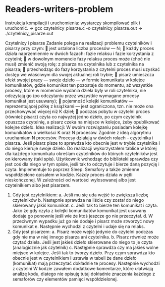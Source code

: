 # Readers-writers-problem
Instrukcja kompilacji i uruchomienia:
	wystarczy skompilować plik i uruchomić.
	-> gcc czytelnicy_pisarze.c -o czytelnicy_pisarze.out
	-> ./czytelnicy_pisarze.out

Czytelnicy i pisarze
Zadanie polega na realizacji problemu czytelników i pisarzy przy czym:
 jest ustalona liczba procesów — N;
 każdy proces działa naprzemiennie w dwóch fazach: fazie relaksu i fazie korzystania z czytelni;
 w dowolnym momencie fazy relaksu proces może (choć nie musi) zmienić swoją rolę: z pisarza na czytelnika lub z czytelnika na pisarza;
 przechodząc do fazy korzystania z czytelni proces musi uzyskać dostęp we właściwym dla swojej aktualnej roli trybie;
 pisarz umieszcza efekt swojej pracy — swoje dzieło — w formie komunikatu w kolejce komunikatów, gdzie komunikat ten pozostaje do momentu, aż wszystkie procesy, które w momencie wydania dzieła były w roli czytelnika, nie odczytają go (po odczytaniu przez wszystkie wymagane procesy komunikat jest usuwany);
 pojemność kolejki komunikatów — reprezentującej półkę z książkami — jest ograniczona, tzn. nie może ona przechowywać więcej niż K dzieł;
 podczas pobytu w czytelni proces (również pisarz) czyta co najwyżej jedno dzieło, po czym czytelnik opuszcza czytelnię, a pisarz czeka na miejsce w kolejce, żeby opublikować kolejne dzieło.
Idea realizacji:
W swoim rozwiązaniu posiadam kolejkę komunikatów o wielkości K oraz N procesów. Zgodnie z ideą algorytmu uruchamiam N procesów. Procesy działają w dwóch rolach – czytelnika i pisarza. Jeśli pisarz pisze to sprawdza kto obecnie jest w trybie czytelnika i do niego kieruje swoje dzieło. Do realizacji wykorzystałem tablice w której dla każdego komunikatu określam czytelników do których czytelników jest on kierowany (taki spis). Użytkownik wchodząc do biblioteki sprawdza czy jest coś dla niego w tym spisie, jeśli tak to odczytuje i bierze daną pozycję i czyta. Implementuje to poprzez Sleep.
Semafory a także zmienne współdzielone opisałem w kodzie.
Każdy proces działa w pętli nieskończonej. W zależności od wartości wylosowanej albo jest czytelnikiem albo jest pisarzem.
1. Gdy jest czytelnikiem:
a. Jeśli mu się uda wejść to zwiększa liczbę czytelników
b. Następnie sprawdza na liście czy został do niego skierowany jakiś komunikat.
c. Jeśli tak to bierze ten komunikat i czyta. Jako że gdy czyta z kolejki komunikatów komunikat jest usuwany dodaje go ponownie jeśli wie że ktoś jeszcze go nie przeczytał.
d. W przeciwnym wypadku już go nie dodaje i pisarz może stworzyć nowy komunikat
e. Następnie wychodzi z czytelni i udaje się na relaks.
2. Gdy jest pisarzem:
a. Pisarz może wejść jedynie do czytelni podczas gdy nie ma w niej innego pisarza ani czytelnika.
b. Pisarz również może czytać dzieła. Jeśli jest jakieś dzieło skierowane do niego to je czyta (analogicznie jak czytelnik)
c. Następnie sprawdza czy ma jakieś wolne miejsce w kolejce. Jeśli tak to tworzy dzieło. Przy czym sprawdza kto obecnie jest w czytelnikiem i ustawia w tabeli że dane dzieło (komunikat) mają przeczytać dokładnie te procesy. Następnie wychodzi z czytelni
W kodzie zawałem dodatkowe komentarze, które ułatwiają analizę kodu, dlatego nie opisuję tutaj dokładnie znaczenia każdego z semaforów czy elementów pamięci współdzielonej.


